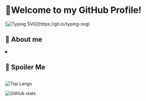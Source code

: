 # 🚀Welcome to my GitHub Profile!
[![Typing SVG](https://readme-typing-svg.demolab.com?font=Fira+Code&pause=1000&width=435&lines=Hello+welcome+to+my+profile!)](https://git.io/typing-svg)
## 📖 About me

<details><summary><h2>🤴 Spoiler Me </h2></summary><br/>

- there's actually nothing interesting about me
- What do you expect from me?
- 🔭 I'm currently working on a very small project
- 🌱 I’m currently learning: `Java`, and `Git`
- 👀 I’m interested in: BackEnd Developer, and Database Engineer
- 💬 Ask me about whatever it is
- 😄 Pronouns: Azhar

</details>

![Top Langs](https://github-readme-stats.vercel.app/api/top-langs/?username=yandevxxx&layout=compact)

![GitHub stats](https://github-readme-stats.vercel.app/api?username=yandevxxx&show_icons=true&theme=dark)
